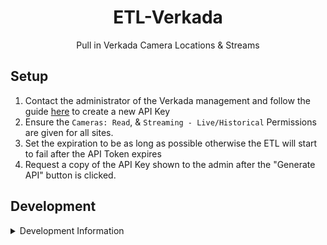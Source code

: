 <h1 align='center'>ETL-Verkada</h1>

<p align='center'>Pull in Verkada Camera Locations & Streams</p>

## Setup

1. Contact the administrator of the Verkada management and follow the guide [here](https://apidocs.verkada.com/reference/quick-start-guide) to create a new API Key
2. Ensure the `Cameras: Read`, & `Streaming - Live/Historical` Permissions are given for all sites.
3. Set the expiration to be as long as possible otherwise the ETL will start to fail after the API Token expires
4. Request a copy of the API Key shown to the admin after the "Generate API" button is clicked.

## Development

<details><summary>Development Information</summary>

DFPC provided Lambda ETLs are currently all written in [NodeJS](https://nodejs.org/en) through the use of a AWS Lambda optimized
Docker container. Documentation for the Dockerfile can be found in the [AWS Help Center](https://docs.aws.amazon.com/lambda/latest/dg/images-create.html)

```sh
npm install
```

Add a .env file in the root directory that gives the ETL script the necessary variables to communicate with a local ETL server.
When the ETL is deployed the `ETL_API` and `ETL_LAYER` variables will be provided by the Lambda Environment

```json
{
    "ETL_API": "http://localhost:5001",
    "ETL_LAYER": "19"
}
```

To run the task, ensure the local [CloudTAK](https://github.com/dfpc-coe/CloudTAK/) server is running and then run with typescript runtime
or build to JS and run natively with node

```
ts-node task.ts
```

```
npm run build
cp .env dist/
node dist/task.js
```

### Deployment

Deployment into the CloudTAK environment for configuration is done via automatic releases to the DFPC AWS environment.

Github actions will build and push docker releases on every version tag which can then be automatically configured via the
CloudTAK API.

Non-DFPC users will need to setup their own docker => ECS build system via something like Github Actions or AWS Codebuild.

</details>

